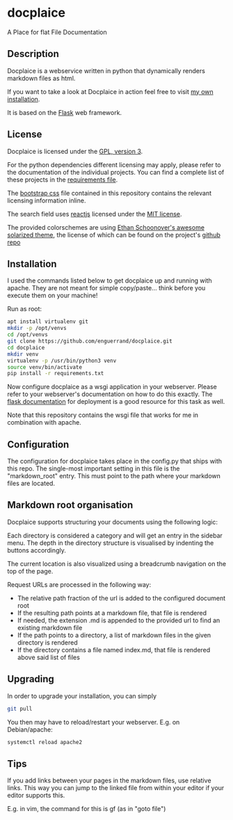 # docplaice
A Place for flat File Documentation

## Description
Docplaice is a webservice written in python that dynamically renders markdown files as html. 

If you want to take a look at Docplaice in action feel free to visit [my own installation](https://wiki.rochefort.de). 

It is based on the [Flask](https://palletsprojects.com/p/flask/) web framework.

## License
Docplaice is licensed under the [GPL, version 3](LICENSE).

For the python dependencies different licensing may apply, please refer to the documentation of the individual projects.
You can find a complete list of these projects in the [requirements file](requirements.txt).

The [bootstrap css](https://getbootstrap.com/) file contained in this repository contains the relevant licensing information inline.

The search field uses [reactjs](https://reactjs.org/) licensed under the [MIT license](https://github.com/facebook/react/blob/master/LICENSE).

The provided colorschemes are using
[Ethan Schoonover's awesome solarized theme](https://ethanschoonover.com/solarized/), the license of which 
can be found on the project's [github repo](https://github.com/altercation/solarized/blob/master/LICENSE)    

## Installation
I used the commands listed below to get docplaice up and running with apache. 
They are not meant for simple copy/paste... think before you execute them on your machine!

Run as root:
```bash
apt install virtualenv git
mkdir -p /opt/venvs
cd /opt/venvs
git clone https://github.com/enguerrand/docplaice.git
cd docplaice
mkdir venv
virtualenv -p /usr/bin/python3 venv
source venv/bin/activate
pip install -r requirements.txt
```

Now configure docplaice as a wsgi application in your webserver. 
Please refer to your webserver's documentation on how to do this exactly.
The [flask documentation](https://flask.palletsprojects.com/en/1.1.x/deploying/) for deployment is 
a good resource for this task as well.

Note that this repository contains the wsgi file that works for me in combination with apache.

## Configuration
The configuration for docplaice takes place in the config.py that ships with this repo.
The single-most important setting in this file is the "markdown_root" entry.
This must point to the path where your markdown files are located.

## Markdown root organisation
Docplaice supports structuring your documents using the following logic:

Each directory is considered a category and will get an entry in the sidebar menu. 
The depth in the directory structure is visualised by indenting the buttons accordingly.

The current location is also visualized using a breadcrumb navigation on the top of the page.

Request URLs are processed in the following way:

* The relative path fraction of the url is added to the configured document root
* If the resulting path points at a markdown file, that file is rendered
* If needed, the extension .md is appended to the provided url to find an existing markdown file
* If the path points to a directory, a list of markdown files in the given directory is rendered
* If the directory contains a file named index.md, that file is rendered above said list of files  

## Upgrading
In order to upgrade your installation, you can simply
```bash
git pull
```
You then may have to reload/restart your webserver. E.g. on Debian/apache:
```bash
systemctl reload apache2
```

## Tips
If you add links between your pages in the markdown files, use relative links.
This way you can jump to the linked file from within your editor if your editor supports this.

E.g. in vim, the command for this is gf (as in "goto file")
